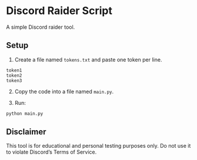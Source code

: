 # Discord Raider Script

A simple Discord raider tool.

## Setup

1. Create a file named `tokens.txt` and paste one token per line.

```
token1
token2
token3
```

2. Copy the code into a file named `main.py`.

3. Run:

```bash
python main.py
```

## Disclaimer

This tool is for educational and personal testing purposes only.
Do not use it to violate Discord’s Terms of Service.
